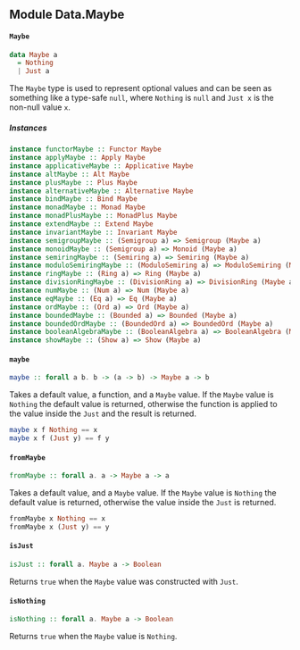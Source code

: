 ## Module Data.Maybe

#### `Maybe`

``` purescript
data Maybe a
  = Nothing
  | Just a
```

The `Maybe` type is used to represent optional values and can be seen as
something like a type-safe `null`, where `Nothing` is `null` and `Just x`
is the non-null value `x`.

##### Instances
``` purescript
instance functorMaybe :: Functor Maybe
instance applyMaybe :: Apply Maybe
instance applicativeMaybe :: Applicative Maybe
instance altMaybe :: Alt Maybe
instance plusMaybe :: Plus Maybe
instance alternativeMaybe :: Alternative Maybe
instance bindMaybe :: Bind Maybe
instance monadMaybe :: Monad Maybe
instance monadPlusMaybe :: MonadPlus Maybe
instance extendMaybe :: Extend Maybe
instance invariantMaybe :: Invariant Maybe
instance semigroupMaybe :: (Semigroup a) => Semigroup (Maybe a)
instance monoidMaybe :: (Semigroup a) => Monoid (Maybe a)
instance semiringMaybe :: (Semiring a) => Semiring (Maybe a)
instance moduloSemiringMaybe :: (ModuloSemiring a) => ModuloSemiring (Maybe a)
instance ringMaybe :: (Ring a) => Ring (Maybe a)
instance divisionRingMaybe :: (DivisionRing a) => DivisionRing (Maybe a)
instance numMaybe :: (Num a) => Num (Maybe a)
instance eqMaybe :: (Eq a) => Eq (Maybe a)
instance ordMaybe :: (Ord a) => Ord (Maybe a)
instance boundedMaybe :: (Bounded a) => Bounded (Maybe a)
instance boundedOrdMaybe :: (BoundedOrd a) => BoundedOrd (Maybe a)
instance booleanAlgebraMaybe :: (BooleanAlgebra a) => BooleanAlgebra (Maybe a)
instance showMaybe :: (Show a) => Show (Maybe a)
```

#### `maybe`

``` purescript
maybe :: forall a b. b -> (a -> b) -> Maybe a -> b
```

Takes a default value, a function, and a `Maybe` value. If the `Maybe`
value is `Nothing` the default value is returned, otherwise the function
is applied to the value inside the `Just` and the result is returned.

``` purescript
maybe x f Nothing == x
maybe x f (Just y) == f y
```

#### `fromMaybe`

``` purescript
fromMaybe :: forall a. a -> Maybe a -> a
```

Takes a default value, and a `Maybe` value. If the `Maybe` value is
`Nothing` the default value is returned, otherwise the value inside the
`Just` is returned.

``` purescript
fromMaybe x Nothing == x
fromMaybe x (Just y) == y
```

#### `isJust`

``` purescript
isJust :: forall a. Maybe a -> Boolean
```

Returns `true` when the `Maybe` value was constructed with `Just`.

#### `isNothing`

``` purescript
isNothing :: forall a. Maybe a -> Boolean
```

Returns `true` when the `Maybe` value is `Nothing`.


